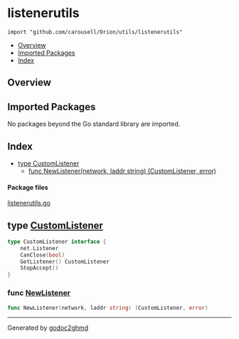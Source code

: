 # listenerutils
`import "github.com/carousell/Orion/utils/listenerutils"`

* [Overview](#pkg-overview)
* [Imported Packages](#pkg-imports)
* [Index](#pkg-index)

## <a name="pkg-overview">Overview</a>

## <a name="pkg-imports">Imported Packages</a>

No packages beyond the Go standard library are imported.

## <a name="pkg-index">Index</a>
* [type CustomListener](#CustomListener)
  * [func NewListener(network, laddr string) (CustomListener, error)](#NewListener)

#### <a name="pkg-files">Package files</a>
[listenerutils.go](./listenerutils.go) 

## <a name="CustomListener">type</a> [CustomListener](./listenerutils.go#L8-L13)
``` go
type CustomListener interface {
    net.Listener
    CanClose(bool)
    GetListener() CustomListener
    StopAccept()
}
```

### <a name="NewListener">func</a> [NewListener](./listenerutils.go#L71)
``` go
func NewListener(network, laddr string) (CustomListener, error)
```

- - -
Generated by [godoc2ghmd](https://github.com/GandalfUK/godoc2ghmd)